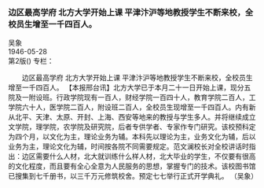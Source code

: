 ### 边区最高学府  北方大学开始上课  平津汴沪等地教授学生不断来校，全校员生增至一千四百人。  
吴象  
1946-05-28  
第2版()
专栏：

　　边区最高学府
    北方大学开始上课
    平津汴沪等地教授学生不断来校，全校员生增至一千四百人。
    【本报邢台讯】北方大学已于本月二十一日开始上课，现分五院及一附设班。行政学院现有一百人，财经学院一百四十人，教育学院二百人，工学院六十人，医学院二百人，附设班二百人，全校员生现增至一千四百人。内有新从北平、天津、太原、开封、上海、西安等地来的教授与学生多人。并将继续成立文学院，理学院，农学院及研究院，后者专供学者、专家作专门研究。该校预科定为四个月，以文化为主，理论业务为辅。本科先以理论为主，业务文化为辅，后以业务为主，理论文化为辅，时间按各院不同需要规定。范文澜校长对全校讲话时指出：边区需要什么人材，北大就训练什么样人材，北大毕业的学生，不仅要有很高的文化程度，而且要有全心全意为人民服务的思想，掌握专门的技术。该校图书馆已搜集到七千册书，以三千万元修筑校舍。预定七七举行正式开学典礼。
    （吴象）  
